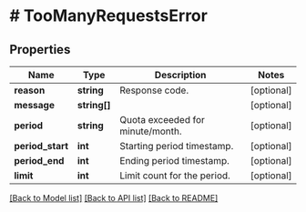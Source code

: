 # # TooManyRequestsError

## Properties

Name | Type | Description | Notes
------------ | ------------- | ------------- | -------------
**reason** | **string** | Response code. | [optional]
**message** | **string[]** |  | [optional]
**period** | **string** | Quota exceeded for minute/month. | [optional]
**period_start** | **int** | Starting period timestamp. | [optional]
**period_end** | **int** | Ending period timestamp. | [optional]
**limit** | **int** | Limit count for the period. | [optional]

[[Back to Model list]](../../README.md#models) [[Back to API list]](../../README.md#endpoints) [[Back to README]](../../README.md)
